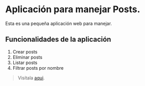 # Aplicación para manejar Posts.

Esta es una pequeña aplicación web para manejar.

## Funcionalidades de la aplicación 

1. Crear posts
2. Eliminar posts
3. Listar posts
4. Filtrar posts por nombre

> Visítala [aqui](https://app-posts.herokuapp.com).



